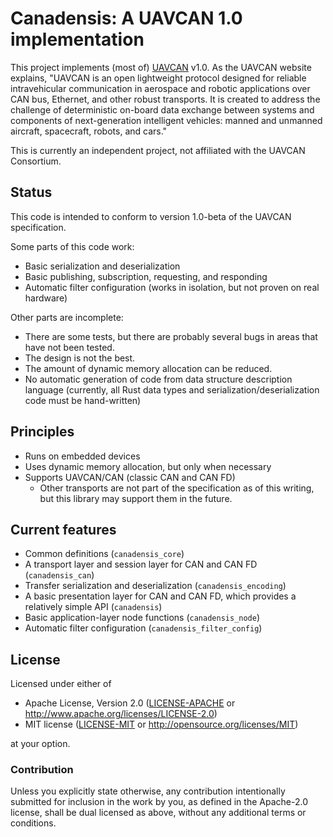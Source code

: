 # Canadensis: A UAVCAN 1.0 implementation

This project implements (most of) [UAVCAN](https://uavcan.org/) v1.0. As the UAVCAN website explains, "UAVCAN is an open
lightweight protocol designed for reliable intravehicular communication in aerospace and robotic applications over CAN
bus, Ethernet, and other robust transports. It is created to address the challenge of deterministic on-board data
exchange between systems and components of next-generation intelligent vehicles: manned and unmanned aircraft,
spacecraft, robots, and cars."

This is currently an independent project, not affiliated with the UAVCAN Consortium.

## Status

This code is intended to conform to version 1.0-beta of the UAVCAN specification.

Some parts of this code work:

* Basic serialization and deserialization
* Basic publishing, subscription, requesting, and responding
* Automatic filter configuration (works in isolation, but not proven on real hardware)

Other parts are incomplete:

* There are some tests, but there are probably several bugs in areas that have not been tested.
* The design is not the best.
* The amount of dynamic memory allocation can be reduced.
* No automatic generation of code from data structure description language (currently, all Rust data
  types and serialization/deserialization code must be hand-written)

## Principles

* Runs on embedded devices
* Uses dynamic memory allocation, but only when necessary
* Supports UAVCAN/CAN (classic CAN and CAN FD)
    * Other transports are not part of the specification as of this writing, but this library may support them in the
      future.

## Current features

* Common definitions (`canadensis_core`)
* A transport layer and session layer for CAN and CAN FD (`canadensis_can`)
* Transfer serialization and deserialization (`canadensis_encoding`)
* A basic presentation layer for CAN and CAN FD, which provides a relatively simple API (`canadensis`)
* Basic application-layer node functions (`canadensis_node`)
* Automatic filter configuration (`canadensis_filter_config`)

## License

Licensed under either of

- Apache License, Version 2.0 ([LICENSE-APACHE](LICENSE-APACHE) or
  http://www.apache.org/licenses/LICENSE-2.0)
- MIT license ([LICENSE-MIT](LICENSE-MIT) or http://opensource.org/licenses/MIT)

at your option.

### Contribution

Unless you explicitly state otherwise, any contribution intentionally submitted
for inclusion in the work by you, as defined in the Apache-2.0 license, shall be
dual licensed as above, without any additional terms or conditions.
